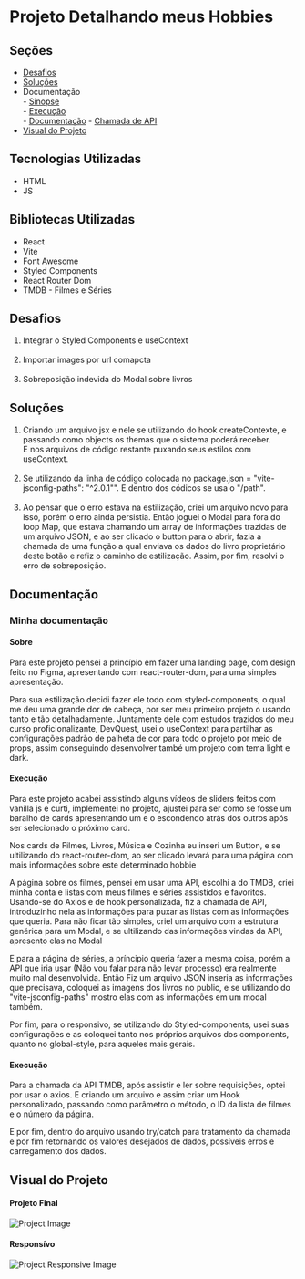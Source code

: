 # Projeto Detalhando meus Hobbies

## Seções
<ul>
    <li>
        <a href="#desafios">Desafios </a><br/>
    </li>
    <li>
        <a href="#solucoes">Soluções</a>
    </li>
    <li>
        Documentação<br/>
    - <a href="#sinopse">Sinopse</a><br/>
    - <a href="#execution">Execução</a><br/>
    - <a href="#documentacao">Documentação</a>
    - <a href="#fetch-api">Chamada de API</a>
    </li>
    <li>
        <a href="#visual">Visual do Projeto</a>
    </li>
</ul>

## Tecnologias Utilizadas
- HTML
- JS

## Bibliotecas Utilizadas
- React
- Vite
- Font Awesome
- Styled Components
- React Router Dom
- TMDB - Filmes e Séries

## Desafios
<ol id="desafios">
    <li>
        Integrar o Styled Components e useContext
    </li>
    <br/>
    <li>
        Importar images por url comapcta
    </li>
    <br/>
    <li>
        Sobreposição indevida do Modal sobre livros
    </li>
</ol>

## Soluções
<ol id="solucoes">
    <li>
        Criando um arquivo jsx e nele se utilizando do hook createContexte, e passando como objects os themas que o sistema poderá receber.<br/> E nos arquivos de código restante puxando seus estilos com useContext.
    </li>
    <br/>
    <li>
        Se utilizando da linha de código colocada no package.json = "vite-jsconfig-paths": "^2.0.1"". E dentro dos códicos se usa o "/path".
    </li>
    <br/>
    <li>
        Ao pensar que o erro estava na estilização, criei um arquivo novo para isso, porém o erro ainda persistia. Então joguei o Modal para fora do loop Map, que estava chamando um array de informações trazidas de um arquivo JSON, e ao ser clicado o button para o abrir, fazia a chamada de uma função a qual enviava os dados do livro proprietário deste botão e refiz o caminho de estilização. Assim, por fim, resolvi o erro de sobreposição. 
    </li>
</ol>    

## Documentação
<h3 id="documentacao">Minha documentação</h3>


<h4 id="sinopse">Sobre</h4>
<p>Para este projeto pensei a princípio em fazer uma landing page, com design feito no Figma, apresentando com react-router-dom, para uma simples apresentação.</p>
<p>Para sua estilização decidi fazer ele todo com styled-components, o qual me deu uma grande dor de cabeça, por ser meu primeiro projeto o usando tanto e tão detalhadamente. Juntamente dele com estudos trazidos do meu curso proficionalizante, DevQuest, usei o useContext para partilhar as configurações padrão de palheta de cor para todo o projeto por meio de props, assim conseguindo desenvolver també um projeto com tema light e dark.</p>

<h4 id="execution">Execução</h4>
<p>Para este projeto acabei assistindo alguns vídeos de sliders feitos com vanilla js e curti, implementei no projeto, ajustei para ser como se fosse um baralho de cards apresentando um e o escondendo atrás dos outros após ser selecionado o próximo card.<p/>
<p>Nos cards de Filmes, Livros, Música e Cozinha eu inseri um Button, e se ultilizando do react-router-dom, ao ser clicado levará para uma página com mais informações sobre este determinado hobbie</p>
<p>A página sobre os filmes, pensei em usar uma API, escolhi a do TMDB, criei minha conta e listas com meus filmes e séries assistidos e favoritos. Usando-se do Axios e de hook personalizada, fiz a chamada de API, introduzinho nela as informações para puxar as listas com as informações que queria. Para não ficar tão simples, criel um arquivo com a estrutura genérica para um Modal, e se ultilizando das informações vindas da API, apresento elas no Modal</p>
<p>E para a página de séries, a príncipio queria fazer a mesma coisa, porém a API que iria usar (Não vou falar para não levar processo) era realmente muito mal desenvolvida. Então Fiz um arquivo JSON inseria as informações que precisava, coloquei as imagens dos livros no public, e se utilizando do "vite-jsconfig-paths" mostro elas com as informações em um modal também.</p>
<p>Por fim, para o responsivo, se utilizando do Styled-components, usei suas configurações e as coloquei tanto nos próprios arquivos dos components, quanto no global-style, para aqueles mais gerais.</p>

<h4 id="fetch-api">Execução</h4>
<p>Para a chamada da API TMDB, após assistir e ler sobre requisições, optei por usar o axios. E criando um arquivo e assim criar um Hook personalizado, passando como parâmetro o método, o ID da lista de filmes e o número da página.</p>
<p>E por fim, dentro do arquivo usando try/catch para tratamento da chamada e por fim retornando os valores desejados de dados, possíveis erros e carregamento dos dados.</p>

## Visual do Projeto
<h4 id="visual">Projeto Final</h4>
<img src="./src/images/project/hobbie-homePage.gif" alt="Project Image" />
<h4>Responsívo</h4>
<img src="./src/images/project/hobbie-modalCards.gif" alt="Project Responsive Image" />